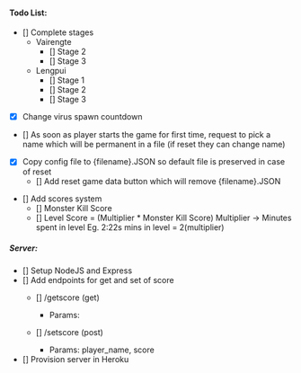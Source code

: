#### Todo List:

- [] Complete stages
    - Vairengte
        - [] Stage 2
        - [] Stage 3
    - Lengpui 
        - [] Stage 1
        - [] Stage 2
        - [] Stage 3

- [x] Change virus spawn countdown
- [] As soon as player starts the game for first time, request to pick a name which will be permanent in a file (if reset they can change name)
- [x] Copy config file to {filename}.JSON so default file is preserved in case of reset
    - [] Add reset game data button which will remove {filename}.JSON

- [] Add scores system
    - [] Monster Kill Score
    - [] Level Score = (Multiplier * Monster Kill Score) Multiplier -> Minutes spent in level Eg. 2:22s mins in level = 2(multiplier)

##### **Server:**
- [] Setup NodeJS and Express
- [] Add endpoints for get and set of score
    - [] /getscore (get)
        - Params:

    - [] /setscore (post)
        - Params: player_name, score
- [] Provision server in Heroku
